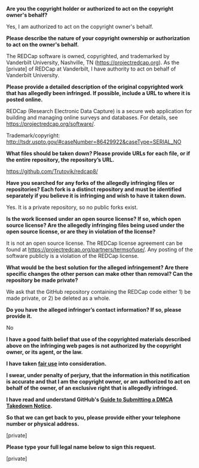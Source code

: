 **Are you the copyright holder or authorized to act on the copyright owner's behalf?**

Yes, I am authorized to act on the copyright owner's behalf.

**Please describe the nature of your copyright ownership or authorization to act on the owner's behalf.**

The REDCap software is owned, copyrighted, and trademarked by Vanderbilt University, Nashville, TN (https://projectredcap.org). As the [private] of REDCap at Vanderbilt, I have authority to act on behalf of Vanderbilt University.

**Please provide a detailed description of the original copyrighted work that has allegedly been infringed. If possible, include a URL to where it is posted online.**

REDCap (Research Electronic Data Capture) is a secure web application for building and managing online surveys and databases. For details, see https://projectredcap.org/software/.

Trademark/copyright: http://tsdr.uspto.gov/#caseNumber=86429922&caseType=SERIAL_NO

**What files should be taken down? Please provide URLs for each file, or if the entire repository, the repository’s URL.**

https://github.com/Trutovik/redcap8/

**Have you searched for any forks of the allegedly infringing files or repositories? Each fork is a distinct repository and must be identified separately if you believe it is infringing and wish to have it taken down.**

Yes. It is a private repository, so no public forks exist.

**Is the work licensed under an open source license? If so, which open source license? Are the allegedly infringing files being used under the open source license, or are they in violation of the license?**

It is not an open source license. The REDCap license agreement can be found at https://projectredcap.org/partners/termsofuse/. Any posting of the software publicly is a violation of the REDCap license.

**What would be the best solution for the alleged infringement? Are there specific changes the other person can make other than removal? Can the repository be made private?**

We ask that the GitHub repository containing the REDCap code either 1) be made private, or 2) be deleted as a whole.

**Do you have the alleged infringer’s contact information? If so, please provide it.**

No

**I have a good faith belief that use of the copyrighted materials described above on the infringing web pages is not authorized by the copyright owner, or its agent, or the law.**

**I have taken <a href="https://www.lumendatabase.org/topics/22">fair use</a> into consideration.**

**I swear, under penalty of perjury, that the information in this notification is accurate and that I am the copyright owner, or am authorized to act on behalf of the owner, of an exclusive right that is allegedly infringed.**

**I have read and understand GitHub's <a href="https://help.github.com/articles/guide-to-submitting-a-dmca-takedown-notice/">Guide to Submitting a DMCA Takedown Notice</a>.**

**So that we can get back to you, please provide either your telephone number or physical address.**

[private]

**Please type your full legal name below to sign this request.**

[private]
